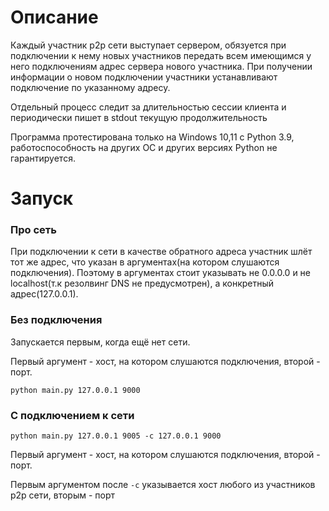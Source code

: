 # Описание

Каждый участник p2p сети выступает сервером, обязуется при подключении 
к нему новых участников передать всем имеющимся у него подключениям
адрес сервера нового участника.
При получении информации о новом подключении участники устанавливают
подключение по указанному адресу.

Отдельный процесс следит за длительностью сессии клиента и периодически пишет в stdout текущую продолжительность

Программа протестирована только на Windows 10,11 с Python 3.9, работоспособность на других ОС и других версиях Python не гарантируется.


# Запуск

### Про сеть
При подключении к сети в качестве обратного адреса участник шлёт тот же
адрес, что указан в аргументах(на котором слушаются подключения).
Поэтому в аргументах стоит указывать не 0.0.0.0 и не localhost(т.к резолвинг DNS 
не предусмотрен), а конкретный адрес(127.0.0.1).

### Без подключения
Запускается первым, когда ещё нет сети.

Первый аргумент - хост, на котором слушаются подключения, второй - порт.

`python main.py 127.0.0.1 9000`

### С подключением к сети

`python main.py 127.0.0.1 9005 -c 127.0.0.1 9000 `

Первый аргумент - хост, на котором слушаются подключения, второй - порт.

Первым аргументом после `-c` указывается хост любого из участников p2p сети, вторым - порт